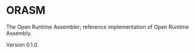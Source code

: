 # ORASM

The Open Runtime Assembler; reference implementation of Open Runtime Assembly.

Version 0.1.0.
